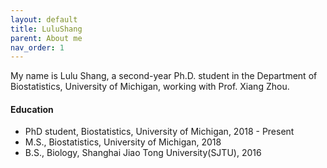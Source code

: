 ```yaml
---
layout: default
title: LuluShang
parent: About me
nav_order: 1
---
```




My name is Lulu Shang, a second-year Ph.D. student in the Department of Biostatistics, University of Michigan, working with Prof. Xiang Zhou.


#### Education

* PhD student, Biostatistics, University of Michigan, 2018 - Present
* M.S., Biostatistics, University of Michigan, 2018
* B.S., Biology, Shanghai Jiao Tong University(SJTU), 2016

